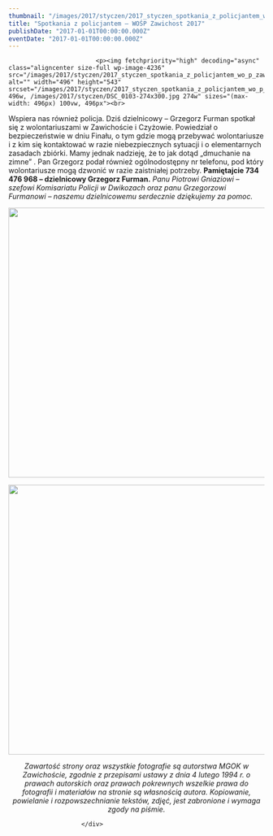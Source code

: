```yaml
---
thumbnail: "/images/2017/styczen/2017_styczen_spotkania_z_policjantem_wo_p_zawichost_2017_2017_01_spotkania_z_policjantem_wo_p_zawichost_2017_DSC_0103.jpg"
title: "Spotkania z policjantem – WOŚP Zawichost 2017"
publishDate: "2017-01-01T00:00:00.000Z"
eventDate: "2017-01-01T00:00:00.000Z"
---
```


<div class="entry-content">
							
							<p><img fetchpriority="high" decoding="async" class="aligncenter size-full wp-image-4236" src="/images/2017/styczen/2017_styczen_spotkania_z_policjantem_wo_p_zawichost_2017_2017_01_spotkania_z_policjantem_wo_p_zawichost_2017_DSC_0103.jpg" alt="" width="496" height="543" srcset="/images/2017/styczen/2017_styczen_spotkania_z_policjantem_wo_p_zawichost_2017_2017_01_spotkania_z_policjantem_wo_p_zawichost_2017_DSC_0103.jpg 496w, /images/2017/styczen/DSC_0103-274x300.jpg 274w" sizes="(max-width: 496px) 100vw, 496px"><br>
Wspiera nas również policja. Dziś dzielnicowy – Grzegorz Furman spotkał się z wolontariuszami w Zawichoście i Czyżowie. Powiedział o bezpieczeństwie w dniu Finału, o tym gdzie mogą przebywać wolontariusze i z kim się kontaktować w razie niebezpiecznych sytuacji i o elementarnych zasadach zbiórki. Mamy jednak nadzieję, że to jak dotąd „dmuchanie na zimne” . Pan Grzegorz podał również ogólnodostępny nr telefonu, pod który wolontariusze mogą dzwonić w razie zaistniałej potrzeby. <strong>Pamiętajcie 734 476 968 – dzielnicowy Grzegorz Furman.</strong> <em>Panu Piotrowi Gniaziowi – szefowi Komisariatu Policji w Dwikozach oraz panu Grzegorzowi Furmanowi – naszemu dzielnicowemu serdecznie dziękujemy za pomoc.</em></p>
<p><img decoding="async" class="aligncenter size-full wp-image-4237" src="/images/2017/styczen/2017_styczen_spotkania_z_policjantem_wo_p_zawichost_2017_2017_01_spotkania_z_policjantem_wo_p_zawichost_2017_DSC_0115.jpg" alt="" width="800" height="531" srcset="/images/2017/styczen/2017_styczen_spotkania_z_policjantem_wo_p_zawichost_2017_2017_01_spotkania_z_policjantem_wo_p_zawichost_2017_DSC_0115.jpg 800w, /images/2017/styczen/DSC_0115-300x199.jpg 300w, /images/2017/styczen/DSC_0115-768x510.jpg 768w" sizes="(max-width: 800px) 100vw, 800px"></p>
<p><img decoding="async" class="aligncenter size-full wp-image-4238" src="/images/2017/styczen/2017_styczen_spotkania_z_policjantem_wo_p_zawichost_2017_2017_01_spotkania_z_policjantem_wo_p_zawichost_2017_DSC_0131.jpg" alt="" width="800" height="531" srcset="/images/2017/styczen/2017_styczen_spotkania_z_policjantem_wo_p_zawichost_2017_2017_01_spotkania_z_policjantem_wo_p_zawichost_2017_DSC_0131.jpg 800w, /images/2017/styczen/DSC_0131-300x199.jpg 300w, /images/2017/styczen/DSC_0131-768x510.jpg 768w" sizes="(max-width: 800px) 100vw, 800px"></p>
<p style="text-align: center;"><em>Zawartość strony oraz wszystkie fotografie są autorstwa MGOK w Zawichoście, zgodnie z przepisami ustawy z dnia 4 lutego 1994 r. o prawach autorskich oraz prawach pokrewnych wszelkie prawa do fotografii i materiałów na stronie są własnością autora. Kopiowanie, powielanie i rozpowszechnianie tekstów, zdjęć, jest zabronione i wymaga zgody na piśmie.</em></p>
						
						</div>
